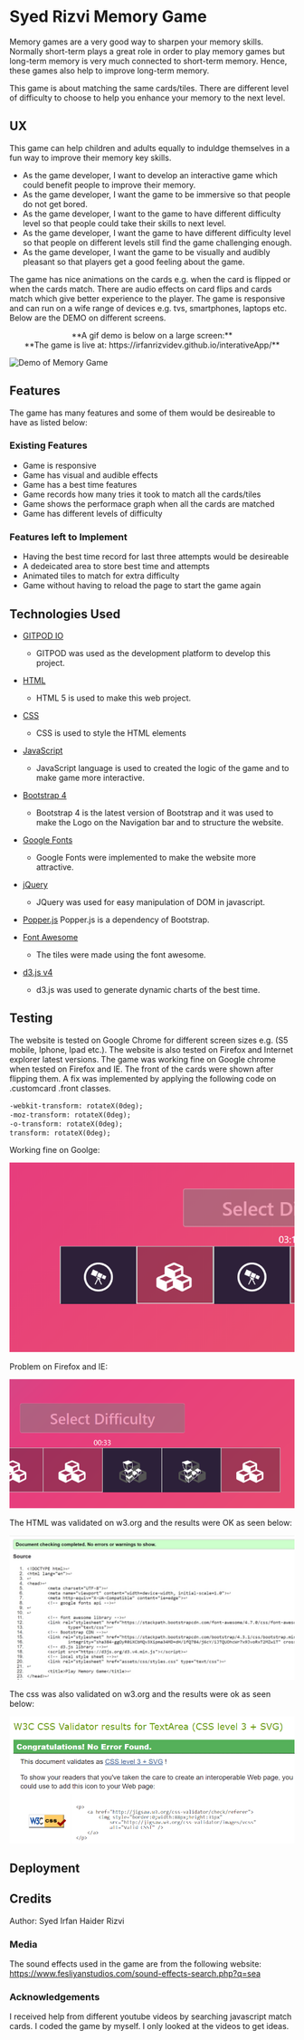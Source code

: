 # Syed Rizvi Memory Game
Memory games are a very good way to sharpen your memory skills. Normally short-term plays a great role in order to play memory games but long-term memory is very much connected to short-term memory. Hence, these games also help to improve long-term memory.

This game is about matching the same cards/tiles. There are different level of difficulty to choose to help you enhance your memory to the next level.

## UX
This game can help children and adults equally to induldge themselves in a fun way to improve their memory key skills. 
* As the game developer, I want to develop an interactive game which could benefit people to improve their memory.
* As the game developer, I want the game to be immersive so that people do not get bored. 
* As the game developer, I want to the game to have different difficulty level so that people could take their skills to next level.
* As the game developer, I want the game to have different difficulty level so that people on different levels still find the game challenging enough.
* As the game developer, I want the game to be visually and audibly pleasant so that players get a good feeling about the game.

The game has nice animations on the cards e.g. when the card is flipped or when the cards match. There are audio effects on card flips and cards match which give better experience to the player.
The game is responsive and can run on a wife range of devices e.g. tvs, smartphones, laptops etc. Below are the DEMO on different screens.

<div align="center"> **A gif demo is below on a large screen:** </div>
<div align="center"> **The game is live at: https://irfanrizvidev.github.io/interativeApp/** </div>

![Demo of Memory Game](/assets/images/large-screen-web.gif)
## Features
The game has many features and some of them would be desireable to have as listed below:

### Existing Features
* Game is responsive
* Game has visual and audible effects
* Game has a best time features
* Game records how many tries it took to match all the cards/tiles
* Game shows the performace graph when all the cards are matched
* Game has different levels of difficulty

### Features left to Implement
* Having the best time record for last three attempts would be desireable
* A dedeicated area to store best time and attempts 
* Animated tiles to match for extra difficulty
* Game without having to reload the page to start the game again

## Technologies Used
* [GITPOD IO](https://gitpod.io)
    * GITPOD was used as  the development platform to develop this project.

* [HTML](https://www.wikipedia.com/HTML)
    * HTML 5 is used to make this web project.

* [CSS](https://en.wikipedia.org/wiki/Cascading_Style_Sheets)
    * CSS is used to style the HTML elements

* [JavaScript](https://www.javascript.com/)
    * JavaScript language is used to created the logic of the game and to make game more interactive.

* [Bootstrap 4](https://getbootstrap.com)
    * Bootstrap 4 is the latest version of Bootstrap and it was used to make the Logo on the Navigation bar and to structure the website.

* [Google Fonts](https://fonts.google.com)
    * Google Fonts were implemented to make the website more attractive. 

* [jQuery](https://jquery.com)
    * JQuery was used for easy manipulation of DOM in javascript.

* [Popper.js](https://cdnjs.com)
    Popper.js is a dependency of Bootstrap. 

* [Font Awesome](https://fontawesome.com)
    * The tiles were made using the font awesome.

* [d3.js v4](https://d3js.org)
    * d3.js was used to generate dynamic charts of the best time. 

## Testing
The website is tested on Google Chrome for different screen sizes e.g. (S5 mobile, Iphone, Ipad etc.). The website is also tested on Firefox and Internet explorer latest versions.
The game was working fine on Google chrome when tested on Firefox and IE. The front of the cards were shown after flipping them. A fix was implemented by applying the following code on .customcard .front classes.
```
-webkit-transform: rotateX(0deg);
-moz-transform: rotateX(0deg);
-o-transform: rotateX(0deg);
transform: rotateX(0deg);
```

Working fine on Goolge:

![Working fine on Google](/assets/images/works-google.png)

Problem on Firefox and IE:

![Working fine on Google](/assets/images/probelm.png)

The HTML was validated on w3.org and the results were OK as seen below:

![HTML Validated](/assets/images/html.jpg)

The css was also validated on w3.org and the results were ok as seen below:

![CSS Validated](/assets/images/cssvalidated.png)

## Deployment

## Credits
Author: Syed Irfan Haider Rizvi
### Media
The sound effects used in the game are from the following website:
https://www.fesliyanstudios.com/sound-effects-search.php?q=sea

### Acknowledgements
I received help from different youtube videos by searching javascript match cards.
I coded the game by myself. I only looked at the videos to get ideas.